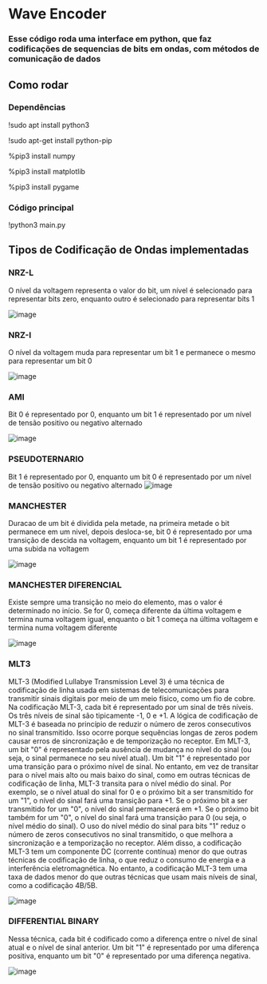 # Wave Encoder

### Esse código roda uma interface em python, que faz codificações de sequencias de bits em ondas, com métodos de comunicação de dados

## Como rodar

### Dependências
!sudo apt install python3 

!sudo apt-get install python-pip

%pip3 install numpy

%pip3 install matplotlib

%pip3 install pygame

### Código principal
!python3 main.py

## Tipos de Codificação de Ondas implementadas

### NRZ-L
O nível da voltagem representa o valor do bit, um nível é selecionado para representar bits zero, enquanto outro é selecionado para representar bits 1

![image](https://user-images.githubusercontent.com/85199336/234344464-5ee74aa7-fc6d-4d9f-a8c2-4bcf2da693eb.png)

### NRZ-I
O nível da voltagem muda para representar um bit 1 e permanece o mesmo para representar um bit 0

![image](https://user-images.githubusercontent.com/85199336/234344818-84350f7b-11e0-4502-bdfa-d3532ca97f03.png)

### AMI
Bit 0 é representado por 0, enquanto um bit 1 é representado por um nível de tensão positivo ou negativo alternado

![image](https://user-images.githubusercontent.com/85199336/234345007-9d206552-6bdf-4bc7-b09f-5686ae6ea6b8.png)

### PSEUDOTERNARIO
Bit 1 é representado por 0, enquanto um bit 0 é representado por um nível de tensão positivo ou negativo alternado
![image](https://user-images.githubusercontent.com/85199336/234347078-691b00a8-e4ba-46b6-a43f-b969cadad13b.png)


### MANCHESTER
Duracao de um bit é dividida pela metade, na primeira metade o bit permanece em um nivel, depois desloca-se, bit 0 é representado por uma transição de descida na voltagem, enquanto um bit 1
é representado por uma subida na voltagem

![image](https://user-images.githubusercontent.com/85199336/234347672-eef4b586-1ce1-4c8c-844b-0ea19907737b.png)

### MANCHESTER DIFERENCIAL
Existe sempre uma transição no meio do elemento, mas o valor é determinado no início. Se for 0, começa diferente da última voltagem e termina numa voltagem igual,
enquanto o bit 1 começa na última voltagem e termina numa voltagem diferente

![image](https://user-images.githubusercontent.com/85199336/234345807-667c6a47-4317-4056-b91e-3309ff563d46.png)

### MLT3
MLT-3 (Modified Lullabye Transmission Level 3) é uma técnica de codificação de linha usada em sistemas de telecomunicações para transmitir sinais digitais por meio 
de um meio físico, como um fio de cobre. Na codificação MLT-3, cada bit é representado por um sinal de três níveis. Os três níveis de sinal são tipicamente -1, 0 e +1. 
A lógica de codificação de MLT-3 é baseada no princípio de reduzir o número de zeros consecutivos no sinal transmitido. Isso ocorre porque sequências longas de zeros 
podem causar erros de sincronização e de temporização no receptor. Em MLT-3, um bit "0" é representado pela ausência de mudança no nível do sinal (ou seja, o sinal 
permanece no seu nível atual). Um bit "1" é representado por uma transição para o próximo nível de sinal. No entanto, em vez de transitar para o nível mais alto ou mais 
baixo do sinal, como em outras técnicas de codificação de linha, MLT-3 transita para o nível médio do sinal. Por exemplo, se o nível atual do sinal for 0 e o próximo bit 
a ser transmitido for um "1", o nível do sinal fará uma transição para +1. Se o próximo bit a ser transmitido for um "0", o nível do sinal permanecerá em +1. Se o próximo 
bit também for um "0", o nível do sinal fará uma transição para 0 (ou seja, o nível médio do sinal). O uso do nível médio do sinal para bits "1" reduz o número de zeros 
consecutivos no sinal transmitido, o que melhora a sincronização e a temporização no receptor. Além disso, a codificação MLT-3 tem um componente DC (corrente contínua) 
menor do que outras técnicas de codificação de linha, o que reduz o consumo de energia e a interferência eletromagnética. No entanto, a codificação MLT-3 tem uma taxa de 
dados menor do que outras técnicas que usam mais níveis de sinal, como a codificação 4B/5B.

![image](https://user-images.githubusercontent.com/85199336/234346512-e9b673e5-4565-443c-a63f-61ea6dfbabf9.png)


### DIFFERENTIAL BINARY
Nessa técnica, cada bit é codificado como a diferença entre o nível de sinal atual e o nível de sinal anterior. Um bit "1" é representado por uma diferença positiva, enquanto um bit "0" é representado por uma diferença negativa.

![image](https://user-images.githubusercontent.com/85199336/234346185-4033c1d2-09fe-44df-a691-9bcd5bfff1d3.png)

